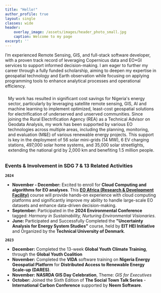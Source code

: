 ```yaml
---
title: "Hello!"
author_profile: true
layout: single
classes: wide
header:
    overlay_image: /assets/images/header_photo_small.jpg
    caption: Welcome to my page 
excerpt: ''
---
```


I’m experienced Remote Sensing, GIS, and full-stack software developer, with a proven track record of leveraging Copernicus data and EO*GI services to support informed decision-making. I am eager to further my career through a fully funded scholarship, aiming to deepen my expertise in geospatial technology and Earth observation while focusing on applying programming tools to enhance analytical processes and operational efficiency.
 
<div style="background-color: ; padding: 10px;"> My work
has resulted in significant cost savings for Nigeria's energy sector, particularly by leveraging satellite remote sensing, GIS, AI and machine learning to implement optimized, least-cost geospatial solutions for electrification of underserved and unserved communities. Since joining the Rural Electrification Agency (REA) as a Technical Advisor on Geodata Analysis, my work has been supported by various EO technologies across multiple areas, including the planning, monitoring, and evaluation (M&E) of various renewable energy projects. This support is key in the deployment of 56 solar mini-grids (14 MW), 6 EV charging stations, 497,000 solar home systems, and 35,000 solar streetlights, extending the national grid by 2,000 km and benefiting 1.5 million people.
 </div> 

### Events & Involvement in SDG 7 & 13 Related Activities

 **`2024`**

* **November - December:** Excited to enroll for **Cloud Computing and algorithms for EO analyses**. This **[EO Africa (Research & Development Facility)](https://www.eoafrica-rd.org/)** course will provide hands-on experience with cloud computing platforms and significantly improve my ability to handle large-scale EO datasets and enhance data-driven decision-making.
* **September:** Participated in the **2024 Environmental Conference** tagged: *Harmony in Sustainability, Nurturing Environmental Visionaries*.
* **June:** Participated and Successfully Completed the **"Uncertainty Analysis for Energy System Studies"** course, held by **EIT HEI Initiative** and Organized by the **Technical University of Denmark**.

**`2023`**

* **December:** Completed the 13-week **Global Youth Climate Training**, through the **Global Youth Coalition**
* **November:** Completed the **VIDA** software training on **Nigeria Energy Geospatial Platform** for **Distributed Access to Renewable Energy Scale-up (DARES)**.
* **November:** **NASRDA GIS Day Celebration**, Theme: *GIS for Executives*
* **October:** Joined the Sixth Edition of **The Social Town Talk Series** - **International Carbon Conference** supported by **Neem Software**.






<!-- * **Januray 2024:** Our OpenET benchmark paper, where I'm a co-author, is published at [Nature Water](https://www.nature.com/articles/s44221-023-00181-7), offering rigorous assesmsnet of satellite-derived evapotranspiration for resources management.
* **December 2023:** For the second year in a row, hosted our innovative session on "Emerging Machine Learning Approaches for Process Understanding in Ecosystem Sciences" at AGU.
* **December 2023:** Presented our CEDAR-GPP dataset at the AGU, offering vital spatiotemporal estimates of GPP that incorporates the CO2 fertilization effect.
* **October 2023:** Our preprint, “CEDAR-GPP: Spatiotemporally Upscaled Estimates of Gross Primary Productivity Incorporating CO2 Fertilization,” is now under discussion at _[Earth System Science Data](https://essd.copernicus.org/preprints/essd-2023-337/)_.
* **September 2023:** Excited to announce our preprint, “Using Automated Machine Learning for the Upscaling of Gross Primary Productivity,” is currently under discussion at _[Biogeosciences](https://bg.copernicus.org/preprints/bg-2023-141/)_.
* **August 2023:** Presented our recent findings on atmospheric CO2 impacts on global photosynthesis at the _ESA Annual Meeting_ in Portland, Oregon.
* **July 2023:** Delivered a presentation on our work and perspectives on high-resolution satellite LAI data products at _IGARSS 2023_ in Pasadena, CA.
* **June 2023:** A team of master's students under my guidance presented our collaborative work, _"Upscaling Global Hourly GPP with Temporal Fusion Transformer,"_ at the CVPR MultiEarth 2023 Workshop. [paper](link) -->
